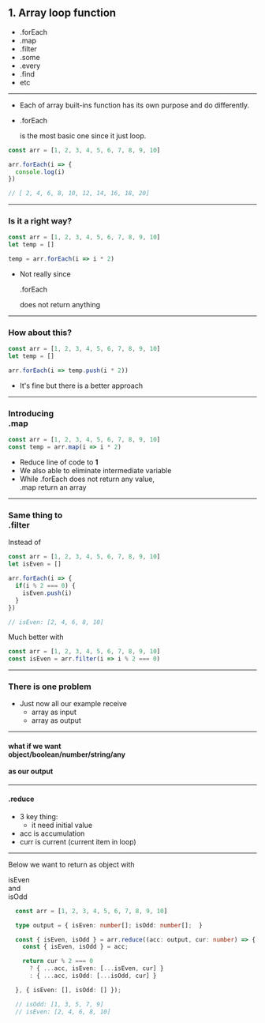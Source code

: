 ## 1. Array loop function

* .forEach <!-- .element: class="fragment" -->
* .map <!-- .element: class="fragment" -->
* .filter <!-- .element: class="fragment" -->
* .some <!-- .element: class="fragment" -->
* .every <!-- .element: class="fragment" -->
* .find <!-- .element: class="fragment" -->
* etc <!-- .element: class="fragment" -->

------

<ul>
<li class='fragment'> Each of array built-ins function has its own purpose and do differently. </li>
<li class='fragment'> <p class='tag'>.forEach</p> is the most basic one since it just loop. </li>
</ul>

<span class='fragment'>

```ts [1-2|3-5|7]
const arr = [1, 2, 3, 4, 5, 6, 7, 8, 9, 10]

arr.forEach(i => {
  console.log(i)
})

// [ 2, 4, 6, 8, 10, 12, 14, 16, 18, 20]
```
</span>

------

### Is it a right way?

<span class='fragment'>

```ts [1-2|4]
const arr = [1, 2, 3, 4, 5, 6, 7, 8, 9, 10]
let temp = []

temp = arr.forEach(i => i * 2)
```

</span>

<ul>
<li class='fragment'>Not really since <p class='tag'>.forEach</p> does not return anything</li>
</ul>

------

### How about this?

<span class='fragment'>

```ts [1-2|4]
const arr = [1, 2, 3, 4, 5, 6, 7, 8, 9, 10]
let temp = []

arr.forEach(i => temp.push(i * 2))
```
</span>

<ul>
<li class='fragment'>It's fine but there is a better approach</li>
</ul>

------

### Introducing <div class='tag fragment'>.map</div>

<span class='fragment'>

```ts [1|2]
const arr = [1, 2, 3, 4, 5, 6, 7, 8, 9, 10]
const temp = arr.map(i => i * 2)
```
</span>

<ul>
<li class='fragment'>Reduce line of code to <b>1</b></li>
<li class='fragment'>We also able to eliminate intermediate variable</li>
<li class='fragment'>While <span class='tag'>.forEach</span> does not return any value, <br/><span class='tag'>.map</span> return an array</li>
</ul>

------

### Same thing to <div class="tag">.filter</div>

<p class='fragment'>Instead of</p>  

<span class='fragment'>

```ts [1-2|4,8|5-7|10]
const arr = [1, 2, 3, 4, 5, 6, 7, 8, 9, 10]
let isEven = []

arr.forEach(i => {
  if(i % 2 === 0) {
    isEven.push(i)
  }
})

// isEven: [2, 4, 6, 8, 10]
```
</span>

<p class='fragment'>Much better with</p>  

<span class='fragment'>

```ts [1|2]
const arr = [1, 2, 3, 4, 5, 6, 7, 8, 9, 10]
const isEven = arr.filter(i => i % 2 === 0)
```
</span>

------

### There is one problem

* Just now all our example receive  <!-- .element: class="fragment" -->
  * array as input <!-- .element: class="fragment" -->
  * array as output <!-- .element: class="fragment" -->

------

####  what if we want <br/><div class='tag-2 lowercase my-3'>object/boolean/number/string/any</div><br/> as our output 

------

#### <div class="tag">.reduce</div>

* 3 key thing:  <!-- .element: class="fragment" -->
  * it need initial value <!-- .element: class="fragment" -->
  <li class='fragment mb-2'><span class='tag'>acc</span> is accumulation </li>
  <li class='fragment'><span class='tag'>curr</span> is current (current item in loop)</li>

------

Below we want to return as object with <div class="tag-2">isEven</div> and <div class="tag-2">isOdd</div>

<span class='fragment'>

```ts [1|12|5|6|8-11|14,15]
  const arr = [1, 2, 3, 4, 5, 6, 7, 8, 9, 10]

  type output = { isEven: number[]; isOdd: number[];  }

  const { isEven, isOdd } = arr.reduce((acc: output, cur: number) => {
    const { isEven, isOdd } = acc;

    return cur % 2 === 0
      ? { ...acc, isEven: [...isEven, cur] }
      : { ...acc, isOdd: [...isOdd, cur] }

  }, { isEven: [], isOdd: [] });

  // isOdd: [1, 3, 5, 7, 9]
  // isEven: [2, 4, 6, 8, 10]
```
</span>
